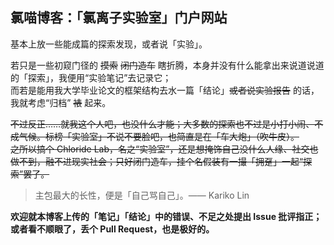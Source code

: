 ## 氯喵博客：「氯离子实验室」门户网站
基本上放一些能成篇的探索发现，或者说「实验」。

若只是一些初窥门径的 ~~摸索~~ ~~闭门造车~~ 瞎折腾，本身并没有什么能拿出来说道说道的「探索」，我便用“实验笔记”去记录它；  
而若是能用我大学毕业论文的框架结构去水一篇「结论」~~或者说实验报告~~ 的话，我就考虑“归档” ~~裱~~ 起来。

~~不过反正……就我这个人吧，也没什么才能；大多数的探索也不过是小打小闹、不成气候。标榜「实验室」不说不要脸吧，也简直是在「车大炮」（吹牛皮）。~~  
~~之所以搞个 Chloride Lab，名之“实验室”，还是想掩饰自己没什么人缘、社交也做不到，融不进现实社会；只好闭门造车，挂个名假装有一撮「拥趸」一起“探索”罢了。~~

> 主包最大的长性，便是「自己骂自己」。—— Kariko Lin

**欢迎就本博客上传的「笔记」「结论」中的错误、不足之处提出 Issue 批评指正；或者看不顺眼了，丢个 Pull Request，也是极好的。**
